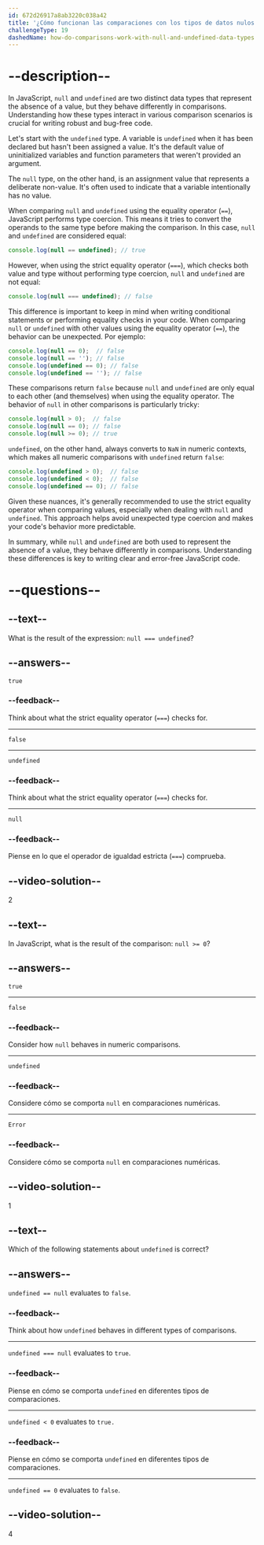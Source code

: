 ```yaml
---
id: 672d26917a8ab3220c038a42
title: '¿Cómo funcionan las comparaciones con los tipos de datos nulos y no definidos?'
challengeType: 19
dashedName: how-do-comparisons-work-with-null-and-undefined-data-types
---
```


# --description--

In JavaScript, `null` and `undefined` are two distinct data types that represent the absence of a value, but they behave differently in comparisons. Understanding how these types interact in various comparison scenarios is crucial for writing robust and bug-free code.

Let's start with the `undefined` type. A variable is `undefined` when it has been declared but hasn't been assigned a value. It's the default value of uninitialized variables and function parameters that weren't provided an argument.

The `null` type, on the other hand, is an assignment value that represents a deliberate non-value. It's often used to indicate that a variable intentionally has no value.

When comparing `null` and `undefined` using the equality operator (`==`), JavaScript performs type coercion. This means it tries to convert the operands to the same type before making the comparison. In this case, `null` and `undefined` are considered equal:

```js
console.log(null == undefined); // true
```

However, when using the strict equality operator (`===`), which checks both value and type without performing type coercion, `null` and `undefined` are not equal:

```js
console.log(null === undefined); // false
```

This difference is important to keep in mind when writing conditional statements or performing equality checks in your code. When comparing `null` or `undefined` with other values using the equality operator (`==`), the behavior can be unexpected. Por ejemplo:

```js
console.log(null == 0);  // false
console.log(null == ''); // false
console.log(undefined == 0); // false
console.log(undefined == ''); // false
```

These comparisons return `false` because `null` and `undefined` are only equal to each other (and themselves) when using the equality operator. The behavior of `null` in other comparisons is particularly tricky:

```js
console.log(null > 0);  // false
console.log(null == 0); // false
console.log(null >= 0); // true
```

`undefined`, on the other hand, always converts to `NaN` in numeric contexts, which makes all numeric comparisons with `undefined` return `false`:

```js
console.log(undefined > 0);  // false
console.log(undefined < 0);  // false
console.log(undefined == 0); // false
```

Given these nuances, it's generally recommended to use the strict equality operator when comparing values, especially when dealing with `null` and `undefined`. This approach helps avoid unexpected type coercion and makes your code's behavior more predictable.

In summary, while `null` and `undefined` are both used to represent the absence of a value, they behave differently in comparisons. Understanding these differences is key to writing clear and error-free JavaScript code.

# --questions--

## --text--

What is the result of the expression: `null === undefined`?

## --answers--

`true`

### --feedback--

Think about what the strict equality operator (`===`) checks for.

---

`false`

---

`undefined`

### --feedback--

Think about what the strict equality operator (`===`) checks for.

---

`null`

### --feedback--

Piense en lo que el operador de igualdad estricta (`===`) comprueba.

## --video-solution--

2

## --text--

In JavaScript, what is the result of the comparison: `null >= 0`?

## --answers--

`true`

---

`false`

### --feedback--

Consider how `null` behaves in numeric comparisons.

---

`undefined`

### --feedback--

Considere cómo se comporta `null` en comparaciones numéricas.

---

`Error`

### --feedback--

Considere cómo se comporta `null` en comparaciones numéricas.

## --video-solution--

1

## --text--

Which of the following statements about `undefined` is correct?

## --answers--

`undefined == null` evaluates to `false`.

### --feedback--

Think about how `undefined` behaves in different types of comparisons.

---

`undefined === null` evaluates to `true`.

### --feedback--

Piense en cómo se comporta `undefined` en diferentes tipos de comparaciones.

---

`undefined < 0` evaluates to `true.`

### --feedback--

Piense en cómo se comporta `undefined` en diferentes tipos de comparaciones.

---

`undefined == 0` evaluates to `false`.

## --video-solution--

4
